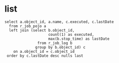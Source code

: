 list
===
	select a.object_id, a.name, c.executed, c.lastDate
	  from r_job_pojo a
	  left join (select b.object_id,
	                    count(1) as executed,
	                    max(b.stop_time) as lastDate
	               from r_job_log b
	              group by b.object_id) c
	    on a.object_id = c.object_id
	 order by c.lastDate desc nulls last